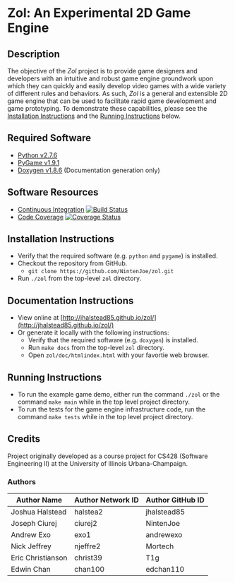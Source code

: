 # Zol: An Experimental 2D Game Engine #

## Description ##
   The objective of the *Zol* project is to provide game designers and developers
   with an intuitive and robust game engine groundwork upon which they can quickly
   and easily develop video games with a wide variety of different rules and behaviors.
   As such, *Zol* is a general and extensible 2D game engine that can be used to
   facilitate rapid game development and game prototyping. To demonstrate these capabilities,
   please see the [Installation Instructions](https://github.com/NintenJoe/zol#installation-instructions)
   and the [Running Instructions](https://github.com/NintenJoe/zol#running-instructions) below.

## Required Software ##
- [Python v2.7.6][py]
- [PyGame v1.9.1][pygame]
- [Doxygen v1.8.6][doxygen] (Documentation generation only)

## Software Resources ##
- [Continuous Integration][travis] [![Build Status](https://travis-ci.org/NintenJoe/zol.png?branch=master)](https://travis-ci.org/NintenJoe/zol)
- [Code Coverage][coveralls] [![Coverage Status](https://coveralls.io/repos/NintenJoe/zol/badge.png?branch=Final-Iteration)](https://coveralls.io/r/NintenJoe/zol?branch=Final-Iteration)

## Installation Instructions ##
* Verify that the required software (e.g. `python` and `pygame`) is installed.
* Checkout the repository from GitHub.
    * `git clone https://github.com/NintenJoe/zol.git`
* Run `./zol` from the top-level `zol` directory.

## Documentation Instructions ##
* View online at [http://jhalstead85.github.io/zol/](http://jhalstead85.github.io/zol/)
* Or generate it locally with the following instructions:
   * Verify that the required software (e.g. `doxygen`) is installed.
   * Run `make docs` from the top-level `zol` directory.
   * Open `zol/doc/htmlindex.html` with your favortie web browser.

## Running Instructions ##
* To run the example game demo, either run the command `./zol` or the command `make main`
  while in the top level project directory.
* To run the tests for the game engine infrastructure code, run the command `make tests`
  while in the top level project directory.

## Credits ##
Project originally developed as a course project for CS428 (Software Engineering II) at
the University of Illinois Urbana-Champaign.

### Authors ###

| Author Name | Author Network ID | Author GitHub ID |
| ----------- | ----------------- | ---------------- |
| Joshua Halstead | halstea2 | jhalstead85 |
| Joseph Ciurej | ciurej2 | NintenJoe |
| Andrew Exo | exo1 | andrewexo |
| Nick Jeffrey | njeffre2 | Mortech |
| Eric Christianson | christ39 | T1g |
| Edwin Chan | chan100 | edchan110 |


[py]: http://www.python.org/download/releases/2.7.6/ 
[pygame]: http://www.pygame.org/install.html
[travis]: https://travis-ci.org/NintenJoe/zol
[coveralls]: https://coveralls.io/r/NintenJoe/zol
[cs428-wiki]: https://wiki.engr.illinois.edu/display/cs428sp14/Zol+(Video+Game)
[doxygen]: http://www.stack.nl/~dimitri/doxygen/
